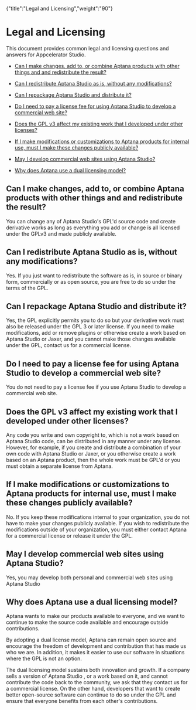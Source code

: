{"title":"Legal and Licensing","weight":"90"} 

# Legal and Licensing

This document provides common legal and licensing questions and answers for Appcelerator Studio.

*   [Can I make changes, add to, or combine Aptana products with other things and and redistribute the result?](#CanImakechanges,addto,orcombineAptanaproductswithotherthingsandandredistributetheresult?)
    
*   [Can I redistribute Aptana Studio as is, without any modifications?](#CanIredistributeAptanaStudioasis,withoutanymodifications?)
    
*   [Can I repackage Aptana Studio and distribute it?](#CanIrepackageAptanaStudioanddistributeit?)
    
*   [Do I need to pay a license fee for using Aptana Studio to develop a commercial web site?](#DoIneedtopayalicensefeeforusingAptanaStudiotodevelopacommercialwebsite?)
    
*   [Does the GPL v3 affect my existing work that I developed under other licenses?](#DoestheGPLv3affectmyexistingworkthatIdevelopedunderotherlicenses?)
    
*   [If I make modifications or customizations to Aptana products for internal use, must I make these changes publicly available?](#IfImakemodificationsorcustomizationstoAptanaproductsforinternaluse,mustImakethesechangespubliclyavailable?)
    
*   [May I develop commercial web sites using Aptana Studio?](#MayIdevelopcommercialwebsitesusingAptanaStudio?)
    
*   [Why does Aptana use a dual licensing model?](#WhydoesAptanauseaduallicensingmodel?)
    

## Can I make changes, add to, or combine Aptana products with other things and and redistribute the result?

You can change any of Aptana Studio's GPL'd source code and create derivative works as long as everything you add or change is all licensed under the GPLv3 and made publicly available.

## Can I redistribute Aptana Studio as is, without any modifications?

Yes. If you just want to redistribute the software as is, in source or binary form, commercially or as open source, you are free to do so under the terms of the GPL.

## Can I repackage Aptana Studio and distribute it?

Yes, the GPL explicitly permits you to do so but your derivative work must also be released under the GPL 3 or later license. If you need to make modifications, add or remove plugins or otherwise create a work based on Aptana Studio or Jaxer, and you cannot make those changes available under the GPL, contact us for a commercial license.

## Do I need to pay a license fee for using Aptana Studio to develop a commercial web site?

You do not need to pay a license fee if you use Aptana Studio to develop a commercial web site.

## Does the GPL v3 affect my existing work that I developed under other licenses?

Any code you write and own copyright to, which is not a work based on Aptana Studio code, can be distributed in any manner under any license. However, for example, if you create and distribute a combination of your own code with Aptana Studio or Jaxer, or you otherwise create a work based on an Aptana product, then the whole work must be GPL'd or you must obtain a separate license from Aptana.

## If I make modifications or customizations to Aptana products for internal use, must I make these changes publicly available?

No. If you keep these modifications internal to your organization, you do not have to make your changes publicly available. If you wish to redistribute the modifications outside of your organization, you must either contact Aptana for a commercial license or release it under the GPL.

## May I develop commercial web sites using Aptana Studio?

Yes, you may develop both personal and commercial web sites using Aptana Studio

## Why does Aptana use a dual licensing model?

Aptana wants to make our products available to everyone, and we want to continue to make the source code available and encourage outside contributions.

By adopting a dual license model, Aptana can remain open source and encourage the freedom of development and contribution that has made us who we are. In addition, it makes it easier to use our software in situations where the GPL is not an option.

The dual licensing model sustains both innovation and growth. If a company sells a version of Aptana Studio , or a work based on it, and cannot contribute the code back to the community, we ask that they contact us for a commercial license. On the other hand, developers that want to create better open-source software can continue to do so under the GPL and ensure that everyone benefits from each other's contributions.